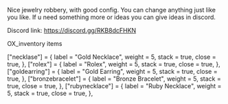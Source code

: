 Nice jewelry robbery, with good config. You can change anything just like you like.
If u need something more or ideas you can give ideas in discord.

Discord link: https://discord.gg/RKB8dcFHKN

OX_inventory items

["necklase"] = {
	label = "Gold Necklace",
	weight = 5,
	stack = true,
	close = true,
},
["rolex"] = {
	label = "Rolex",
	weight = 5,
	stack = true,
	close = true,
},
["goldearring"] = {
	label = "Gold Earring",
	weight = 5,
	stack = true,
	close = true,
},
["bronzebracelet"] = {
	label = "Bronze Bracelet",
	weight = 5,
	stack = true,
	close = true,
},
["rubynecklace"] = {
	label = "Ruby Necklace",
	weight = 5,
	stack = true,
	close = true,
},
